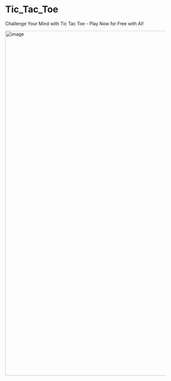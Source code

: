 # Tic_Tac_Toe
Challenge Your Mind with Tic Tac Toe - Play Now for Free with AI!

<img width="1919" height="1079" alt="image" src="https://github.com/user-attachments/assets/af94e484-1696-4163-93f8-a8f840df5422" />


